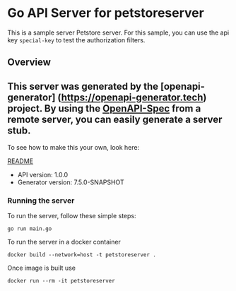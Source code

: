 # Go API Server for petstoreserver

This is a sample server Petstore server. For this sample, you can use the api key `special-key` to test the authorization filters.

## Overview
This server was generated by the [openapi-generator]
(https://openapi-generator.tech) project.
By using the [OpenAPI-Spec](https://github.com/OAI/OpenAPI-Specification) from a remote server, you can easily generate a server stub.
-

To see how to make this your own, look here:

[README](https://openapi-generator.tech)

- API version: 1.0.0
- Generator version: 7.5.0-SNAPSHOT


### Running the server
To run the server, follow these simple steps:

```
go run main.go
```

To run the server in a docker container
```
docker build --network=host -t petstoreserver .
```

Once image is built use
```
docker run --rm -it petstoreserver
```

